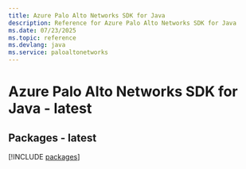 ```yaml
---
title: Azure Palo Alto Networks SDK for Java
description: Reference for Azure Palo Alto Networks SDK for Java
ms.date: 07/23/2025
ms.topic: reference
ms.devlang: java
ms.service: paloaltonetworks
---
```

# Azure Palo Alto Networks SDK for Java - latest
## Packages - latest
[!INCLUDE [packages](palo-alto-networks-index.md)]